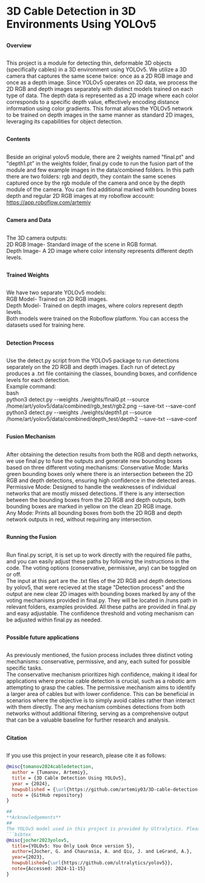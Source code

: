 # 3D Cable Detection in 3D Environments Using YOLOv5
##
**Overview**
##
This project is a module for detecting thin, deformable 3D objects (specifically cables) in a 3D environment using YOLOv5. We utilize a 3D camera that captures the same scene twice: once as a 2D RGB image and once as a depth image. Since YOLOv5 operates on 2D data, we process the 2D RGB and depth images separately with distinct models trained on each type of data. The depth data is represented as a 2D image where each color corresponds to a specific depth value, effectively encoding distance information using color gradients. This format allows the YOLOv5 network to be trained on depth images in the same manner as standard 2D images, leveraging its capabilities for object detection.
##
**Contents**
##
Beside an original yolov5 module, there are 2 weights named "final.pt" and "depth1.pt" in the weights folder, final.py code to run the fusion part of the module and few example images in the data/combined folders. In this path there are two folders: rgb and depth, they contain the same scenes captured once by the rgb module of the camera and once by the depth module of the camera. You can find additional marked with bounding boxes depth and regular 2D RGB images at my roboflow account: https://app.roboflow.com/artemiy
##
**Camera and Data**
##
The 3D camera outputs:  
2D RGB Image- Standard image of the scene in RGB format.  
Depth Image- A 2D image where color intensity represents different depth levels.
##
**Trained Weights**
##
We have two separate YOLOv5 models:  
RGB Model- Trained on 2D RGB images.  
Depth Model- Trained on depth images, where colors represent depth levels.  
Both models were trained on the Roboflow platform. You can access the datasets used for training here.
##
**Detection Process**
##
Use the detect.py script from the YOLOv5 package to run detections separately on the 2D RGB and depth images. Each run of detect.py produces a .txt file containing the classes, bounding boxes, and confidence levels for each detection.  
Example command:  
bash  
python3 detect.py --weights ./weights/final0.pt --source /home/art/yolov5/data/combined/rgb_test/rgb2.png --save-txt --save-conf  
python3 detect.py --weights ./weights/depth1.pt --source /home/art/yolov5/data/combined/depth_test/depth2 --save-txt --save-conf  
##
**Fusion Mechanism**
##
After obtaining the detection results from both the RGB and depth networks, we use final.py to fuse the outputs and generate new bounding boxes based on three different voting mechanisms:
Conservative Mode: Marks green bounding boxes only where there is an intersection between the 2D RGB and depth detections, ensuring high confidence in the detected areas.  
Permissive Mode: Designed to handle the weaknesses of individual networks that are mostly missed detections. If there is any intersection between the bounding boxes from the 2D RGB and depth outputs, both bounding boxes are marked in yellow on the clean 2D RGB image.  
Any Mode: Prints all bounding boxes from both the 2D RGB and depth network outputs in red, without requiring any intersection.
##
**Running the Fusion**
##
Run final.py script, it is set up to work directly with the required file paths, and you can easily adjust these paths by following the instructions in the code. The voting options (conservative, permissive, any) can be toggled on or off.  
The input at this part are the .txt files of the 2D RGB and depth detections by yolov5, that were recieved at the stage "Detection process" and the output are new clear 2D images with bounding boxes marked by any of the voting mechanisms provided in final.py. They will be located in /runs path in relevant folders, examples provided. All these paths are provided in final.py and easy adjustable. The confidence threshold and voting mechanism can be adjusted within final.py as needed.  
##
**Possible future applications**
##
As previously mentioned, the fusion process includes three distinct voting mechanisms: conservative, permissive, and any, each suited for possible specific tasks.  
The conservative mechanism prioritizes high confidence, making it ideal for applications where precise cable detection is crucial, such as a robotic arm attempting to grasp the cables.
The permissive mechanism aims to identify a larger area of cables but with lower confidence. This can be beneficial in scenarios where the objective is to simply avoid cables rather than interact with them directly.
The any mechanism combines detections from both networks without additional filtering, serving as a comprehensive output that can be a valuable baseline for further research and analysis.
##
**Citation**
##
If you use this project in your research, please cite it as follows:  
```bibtex  
@misc{tomanov2024cabledetection,  
  author = {Tumanov, Artemiy},    
  title = {3D Cable Detection Using YOLOv5},  
  year = {2024},  
  howpublished = {\url{https://github.com/artemiy03/3D-cable-detection-using-Yolov5}},  
  note = {GitHub repository}  
}

##
**Acknowledgements**
##
The YOLOv5 model used in this project is provided by Ultralytics. Please acknowledge the YOLOv5 model as follows:
```bibtex  
@misc{jocher2023yolov5,  
  title={YOLOv5: You Only Look Once version 5},  
  author={Jocher, G. and Chaurasia, A. and Qiu, J. and LeGrand, A.},  
  year={2023},  
  howpublished={\url{https://github.com/ultralytics/yolov5}},  
  note={Accessed: 2024-11-15}  
}
